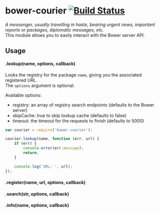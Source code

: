 # bower-courier [![Build Status](https://secure.travis-ci.org/bower/courier.png?branch=master)](http://travis-ci.org/bower/courier)

*A messenger, usually travelling in haste, bearing urgent news, important reports or packages, diplomatic messages, etc.*   
This module allows you to easily interact with the Bower server API.


## Usage

#### .lookup(name, options, callback)

Looks the registry for the package `name`, giving you the associated registered URL.   
The `options` argument is optional.

Available options:
- registry: an array of registry search endpoints (defaults to the Bower server)
- skipCache: true to skip lookup cache (defaults to false)
- timeout: the timeout for the requests to finish (defaults to 5000)

```js
var courier = require('bower-courier');

courier.lookup(name, function (err, url) {
    if (err) {
        console.error(err.message);
        return;
    }

    console.log('URL: ', url);
});
```

#### .register(name, url, options, callback)

#### .search(str, options, callback)

#### .info(name, options, callback)